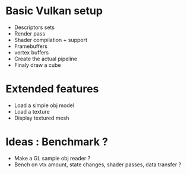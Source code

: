 # Basic Vulkan setup
- Descriptors sets 
- Render pass
- Shader compilation + support
- Framebuffers
- vertex buffers
- Create the actual pipeline
- Finaly draw a cube

# Extended features
- Load a simple obj model
- Load a texture
- Display textured mesh

# Ideas : Benchmark ?
- Make a GL sample obj reader ?
- Bench on vtx amount, state changes, shader passes, data transfer ?
